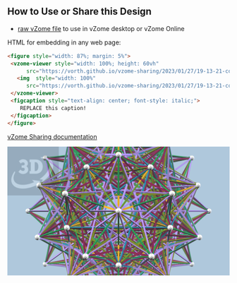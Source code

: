 
## How to Use or Share this Design

 - [raw vZome file](<https://raw.githubusercontent.com/vorth/vzome-sharing/main/2023/01/27/19-13-21-compound_75_16_cells_in_600_cell/compound_75_16_cells_in_600_cell.vZome>) to use in vZome desktop or vZome Online
 
 HTML for embedding in any web page:
 ```html
<figure style="width: 87%; margin: 5%">
  <vzome-viewer style="width: 100%; height: 60vh"
       src="https://vorth.github.io/vzome-sharing/2023/01/27/19-13-21-compound_75_16_cells_in_600_cell/compound_75_16_cells_in_600_cell.vZome" >
    <img  style="width: 100%"
       src="https://vorth.github.io/vzome-sharing/2023/01/27/19-13-21-compound_75_16_cells_in_600_cell/compound_75_16_cells_in_600_cell.png" >
  </vzome-viewer>
  <figcaption style="text-align: center; font-style: italic;">
     REPLACE this caption!
  </figcaption>
</figure>
 ```

[vZome Sharing documentation](https://vzome.github.io/vzome/sharing.html#how-it-works)

![Image](<compound_75_16_cells_in_600_cell.png>)

